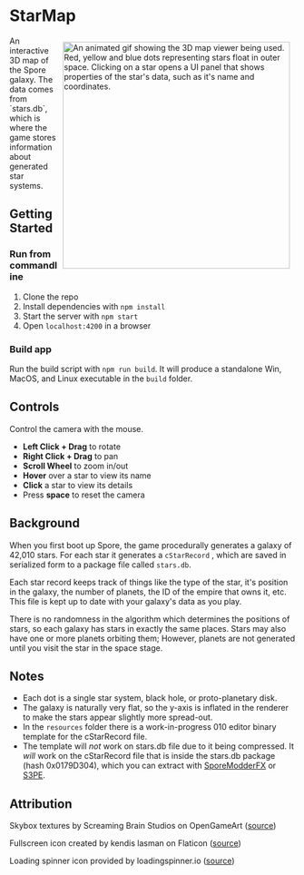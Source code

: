 # StarMap

<img src="resources/thumb.gif" alt="An animated gif showing the 3D map viewer being used. Red, yellow and blue dots representing stars float in outer space. Clicking on a star opens a UI panel that shows properties of the star's data, such as it's name and coordinates." align="right" style="float: right; margin: 10px; width: 400px">
An interactive 3D map of the Spore galaxy. The data comes from `stars.db`, which is where the game stores information about generated star systems.

## Getting Started

### Run from commandline

1. Clone the repo
2. Install dependencies with `npm install`
3. Start the server with `npm start`
3. Open `localhost:4200` in a browser

### Build app

Run the build script with `npm run build`. It will produce a standalone Win, MacOS, and Linux executable in the `build` folder.

## Controls

Control the camera with the mouse.

* **Left Click + Drag** to rotate
* **Right Click + Drag** to pan
* **Scroll Wheel** to zoom in/out
* **Hover** over a star to view its name
* **Click** a star to view its details
* Press **space** to reset the camera

## Background

When you first boot up Spore, the game procedurally generates a galaxy of 42,010 stars. For each star it generates a `cStarRecord` , which are saved in serialized form to a package file called `stars.db`.

Each star record keeps track of things like the type of the star, it's position in the galaxy, the number of planets, the ID of the empire that owns it, etc. This file is kept up to date with your galaxy's data as you play.

There is no randomness in the algorithm which determines the positions of stars, so each galaxy has stars in exactly the same places. Stars may also have one or more planets orbiting them; However, planets are not generated until you visit the star in the space stage.


## Notes

* Each dot is a single star system, black hole, or proto-planetary disk. 
* The galaxy is naturally very flat, so the y-axis is inflated in the renderer to make the stars appear slightly more spread-out.
* In the `resources` folder there is a work-in-progress 010 editor binary template for the cStarRecord file.
 * The template will *not* work on stars.db file due to it being compressed. It *will* work on the cStarRecord file that is inside the stars.db package (hash 0x0179D304), which you can extract with [SporeModderFX](https://emd4600.github.io/SporeModder-FX/) or [S3PE](http://www.simlogical.com/s3pe.htm).

## Attribution

Skybox textures by Screaming Brain Studios on OpenGameArt ([source](https://opengameart.org/content/seamless-space-backgrounds))

Fullscreen icon created by kendis lasman on Flaticon ([source](https://www.flaticon.com/free-icons/fullscreen))

Loading spinner icon provided by loadingspinner.io ([source](https://loading.io/css/))